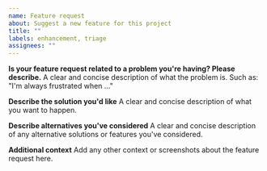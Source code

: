 ```yaml
---
name: Feature request
about: Suggest a new feature for this project
title: ""
labels: enhancement, triage
assignees: ""
---
```


**Is your feature request related to a problem you're having? Please describe.**
A clear and concise description of what the problem is. Such as: "I'm always frustrated when ..."

**Describe the solution you'd like**
A clear and concise description of what you want to happen.

**Describe alternatives you've considered**
A clear and concise description of any alternative solutions or features you've considered.

**Additional context**
Add any other context or screenshots about the feature request here.
